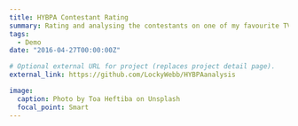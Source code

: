 ```yaml
---
title: HYBPA Contestant Rating
summary: Rating and analysing the contestants on one of my favourite TV shows.
tags:
  - Demo
date: "2016-04-27T00:00:00Z"

# Optional external URL for project (replaces project detail page).
external_link: https://github.com/LockyWebb/HYBPAanalysis

image:
  caption: Photo by Toa Heftiba on Unsplash
  focal_point: Smart
---
```

